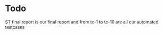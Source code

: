 # Todo

ST final report is our final report 
and from tc-1 to tc-10 are all our automated testcases 

